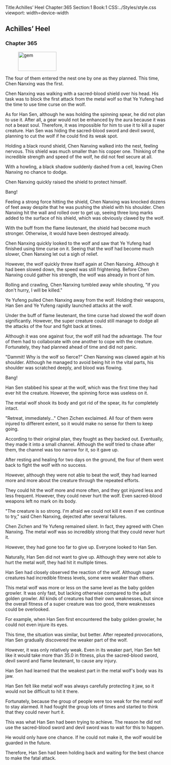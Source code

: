 Title:Achilles’ Heel 
Chapter:365 
Section:1 
Book:1 
CSS:../Styles/style.css 
viewport: width=device-width
  
## Achilles’ Heel
### Chapter 365 
<figure>
	<img src="../Images/gem.gif" alt="gem" id="gem" width="120" height="60" />
</figure>
  

  
  The four of them entered the nest one by one as they planned. This time, Chen Nanxing was the first.

Chen Nanxing was walking with a sacred-blood shield over his head. His task was to block the first attack from the metal wolf so that Ye Yufeng had the time to use time curse on the wolf.

As for Han Sen, although he was holding the spinning spear, he did not plan to use it. After all, a gear would not be enhanced by the aura because it was not a beast soul. Therefore, it was impossible for him to use it to kill a super creature. Han Sen was hiding the sacred-blood sword and devil sword, planning to cut the wolf if he could find its weak spot.

Holding a black round shield, Chen Nanxing walked into the nest, feeling nervous. This shield was much smaller than his copper one. Thinking of the incredible strength and speed of the wolf, he did not feel secure at all.

With a howling, a black shadow suddenly dashed from a cell, leaving Chen Nanxing no chance to dodge.

Chen Nanxing quickly raised the shield to protect himself.

Bang!

Feeling a strong force hitting the shield, Chen Nanxing was knocked dozens of feet away despite that he was pushing the shield with his shoulder. Chen Nanxing hit the wall and rolled over to get up, seeing three long marks added to the surface of his shield, which was obviously clawed by the wolf.

With the buff from the flame lieutenant, the shield had become much stronger. Otherwise, it would have been destroyed already.

Chen Nanxing quickly looked to the wolf and saw that Ye Yufeng had finished using time curse on it. Seeing that the wolf had become much slower, Chen Nanxing let out a sigh of relief.

However, the wolf quickly threw itself again at Chen Nanxing. Although it had been slowed down, the speed was still frightening. Before Chen Nanxing could gather his strength, the wolf was already in front of him.

Rolling and crawling, Chen Nanxing tumbled away while shouting, "If you don't hurry, I will be killed."

Ye Yufeng pulled Chen Nanxing away from the wolf. Holding their weapons, Han Sen and Ye Yufeng rapidly launched attacks at the wolf.

Under the buff of flame lieutenant, the time curse had slowed the wolf down significantly. However, the super creature could still manage to dodge all the attacks of the four and fight back at times.

Although it was one against four, the wolf still had the advantage. The four of them had to collaborate with one another to cope with the creature. Fortunately, they had planned ahead of time and did not panic.

"Dammit! Why is the wolf so fierce?" Chen Nanxing was clawed again at his shoulder. Although he managed to avoid being hit in the vital parts, his shoulder was scratched deeply, and blood was flowing.

Bang!

Han Sen stabbed his spear at the wolf, which was the first time they had ever hit the creature. However, the spinning force was useless on it.

The metal wolf shook its body and got rid of the spear, its fur completely intact.

"Retreat, immediately…" Chen Zichen exclaimed. All four of them were injured to different extent, so it would make no sense for them to keep going.

According to their original plan, they fought as they backed out. Eventually, they made it into a small channel. Although the wolf tried to chase after them, the channel was too narrow for it, so it gave up.

After resting and healing for two days on the ground, the four of them went back to fight the wolf with no success.

However, although they were not able to beat the wolf, they had learned more and more about the creature through the repeated efforts.

They could hit the wolf more and more often, and they got injured less and less frequent. However, they could never hurt the wolf. Even sacred-blood weapons left no mark on its body.

"The creature is so strong. I'm afraid we could not kill it even if we continue to try," said Chen Nanxing, dejected after several failures.

Chen Zichen and Ye Yufeng remained silent. In fact, they agreed with Chen Nanxing. The metal wolf was so incredibly strong that they could never hurt it.

However, they had gone too far to give up. Everyone looked to Han Sen.

Naturally, Han Sen did not want to give up. Although they were not able to hurt the metal wolf, they had hit it multiple times.

Han Sen had closely observed the reaction of the wolf. Although super creatures had incredible fitness levels, some were weaker than others.

This metal wolf was more or less on the same level as the baby golden growler. It was only fast, but lacking otherwise compared to the adult golden growler. All kinds of creatures had their own weaknesses, but since the overall fitness of a super creature was too good, there weaknesses could be overlooked.

For example, when Han Sen first encountered the baby golden growler, he could not even injure its eyes.

This time, the situation was similar, but better. After repeated provocations, Han Sen gradually discovered the weaker part of the wolf.

However, it was only relatively weak. Even in its weaker part, Han Sen felt like it would take more than 35.0 in fitness, plus the sacred-blood sword, devil sword and flame lieutenant, to cause any injury.

Han Sen had learned that the weakest part in the metal wolf's body was its jaw.

Han Sen felt like metal wolf was always carefully protecting it jaw, so it would not be difficult to hit it there.

Fortunately, because the group of people were too weak for the metal wolf to stay alarmed. It had fought the group lots of times and started to think that they could never hurt it.

This was what Han Sen had been trying to achieve. The reason he did not use the sacred-blood sword and devil sword was to wait for this to happen.

He would only have one chance. If he could not make it, the wolf would be guarded in the future.

Therefore, Han Sen had been holding back and waiting for the best chance to make the fatal attack.
